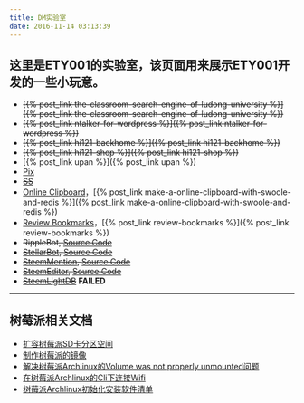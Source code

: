 ```yaml
---
title: DM实验室
date: 2016-11-14 03:13:39
---
```


## 这里是ETY001的实验室，该页面用来展示ETY001开发的一些小玩意。

  * ~~[{% post_link the-classroom-search-engine-of-ludong-university %}]({% post_link the-classroom-search-engine-of-ludong-university %})~~
  * ~~[{% post_link ntalker-for-wordpress %}]({% post_link ntalker-for-wordpress %})~~
  * ~~[{% post_link hi121-backhome %}]({% post_link hi121-backhome %})~~
  * ~~[{% post_link hi121-shop %}]({% post_link hi121-shop %})~~
  * [{% post_link upan %}]({% post_link upan %})
  * [Pix](http://pix.akawa.ink)
  * ~~[SS](http://gfw.fuckspam.in)~~
  * [Online Clipboard](http://oc.mypi.win)，[{% post_link make-a-online-clipboard-with-swoole-and-redis %}]({% post_link make-a-online-clipboard-with-swoole-and-redis %})
  * [Review Bookmarks](http://bm.to0l.cn)，[{% post_link review-bookmarks %}]({% post_link review-bookmarks %})
  * ~~RippleBot, [Source Code](https://github.com/ety001/ripple-bot)~~
  * ~~[StellarBot](https://stellarbot.top), [Source Code](https://github.com/ety001/stellar-bot)~~
  * ~~[SteemMention](https://steem-mention.com), [Source Code](https://github.com/ety001/steem-mention)~~
  * ~~[SteemEditor](https://steemeditor.com), [Source Code](https://github.com/ety001/steem-editor)~~
  * ~~[SteemLightDB](https://github.com/ety001/steem-lightdb)~~ **FAILED**

---

## 树莓派相关文档
* [扩容树莓派SD卡分区空间](/2015/01/23/expand-raspberry-pi-sd-card-space.html)
* [制作树莓派的镜像](2015/01/22/make-image-of-raspberry-pi.html)
* [解决树莓派Archlinux的Volume was not properly unmounted问题](/2015/03/30/raspberry-pi-resolved-volume-not-properly-unmounted.html)
* [在树莓派Archlinux的Cli下连接Wifi](/2015/10/07/connect-to-wifi-under-archlinux-cli.html)
* [树莓派Archlinux初始化安装软件清单](/2015/10/09/archlinux-arm-raspberry-pi-setup-softwares-list.html)
